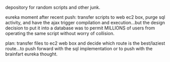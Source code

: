 depository for random scripts and other junk.

eureka moment after recent push: transfer scripts to web ec2 box, purge sql activity, and have the ajax trigger compilation and execution...but the design decision to put it into a database was to permit MILLIONS of users from operating the same script without worry of collision. 

plan: transfer files to ec2 web box and decide which route is the best/laziest route...to push forward with the sql implementation or to push with the brainfart eureka thought. 
